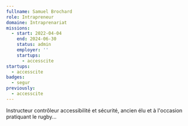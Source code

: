 ```yaml
---
fullname: Samuel Brochard
role: Intrapreneur
domaine: Intraprenariat
missions:
  - start: 2022-04-04
    end: 2024-06-30
    status: admin
    employer: ''
    startups:
      - accesscite
startups:
  - accesscite
badges:
  - segur
previously:
  - accesscite
---
```

Instructeur contrôleur accessibilité et sécurité, ancien élu et à l'occasion pratiquant le rugby...